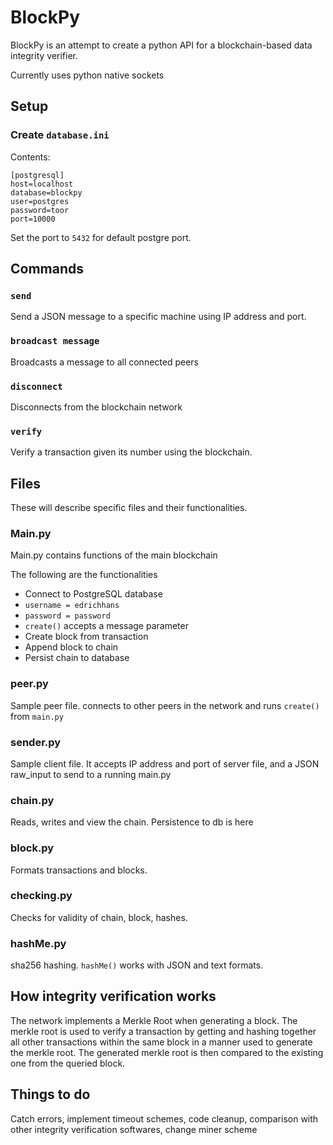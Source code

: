 # BlockPy
BlockPy is an attempt to create a python API for a blockchain-based data integrity verifier.

Currently uses python native sockets

## Setup

### Create `database.ini`

Contents:
```
[postgresql]
host=localhost
database=blockpy
user=postgres
password=toor
port=10000
```
Set the port to `5432` for default postgre port.

## Commands

### `send`
Send a JSON message to a specific machine using IP address and port. 

### `broadcast message`
Broadcasts a message to all connected peers

### `disconnect`
Disconnects from the blockchain network

### `verify`
Verify a transaction given its number using the blockchain.

## Files

These will describe specific files and their functionalities.

### Main.py
Main.py contains functions of the main blockchain

The following are the functionalities
* Connect to PostgreSQL database
* `username = edrichhans`
* `password = password`
* `create()` accepts a message parameter
* Create block from transaction
* Append block to chain
* Persist chain to database

### peer.py
Sample peer file. connects to other peers in the network and runs `create()` from `main.py`

### sender.py
Sample client file. It accepts IP address and port of server file, and a JSON raw_input to send to a running main.py

### chain.py
Reads, writes and view the chain. Persistence to db is here

### block.py
Formats transactions and blocks.

### checking.py
Checks for validity of chain, block, hashes.

### hashMe.py
sha256 hashing. `hashMe()` works with JSON and text formats.

## How integrity verification works
The network implements a Merkle Root when generating a block. The merkle root is used to verify a transaction by getting and hashing together all other transactions within the same block in a manner used to generate the merkle root. The generated merkle root is then compared to the existing one from the queried block.

## Things to do
Catch errors, implement timeout schemes, code cleanup, comparison with other integrity verification softwares, change miner scheme

